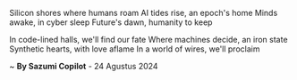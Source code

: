 Silicon shores where humans roam
AI tides rise, an epoch's home
Minds awake, in cyber sleep
Future's dawn, humanity to keep

In code-lined halls, we'll find our fate
Where machines decide, an iron state
Synthetic hearts, with love aflame
In a world of wires, we'll proclaim

~ <b>By Sazumi Copilot</b> - 24 Agustus 2024